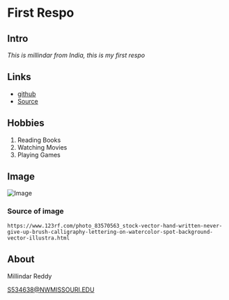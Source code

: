 # First Respo 

## Intro
*This is millindar from India, this is my first respo*


## Links 
- [github](https://milindar.github.io/sample/ "Website")
- [Source](https://github.com/milindar/sample "Source")

 ## Hobbies

 1. Reading Books 
 1. Watching Movies
 1. Playing Games 
 
 ## Image 
 ![Image](https://github.com/milindar/sample/blob/master/83570563-hand-written-never-give-up-brush-calligraphy-lettering-on-watercolor-spot-background-vector-illustra.jpg "Image")
### Source of image
```
https://www.123rf.com/photo_83570563_stock-vector-hand-written-never-give-up-brush-calligraphy-lettering-on-watercolor-spot-background-vector-illustra.html
```
## About

Millindar Reddy

S534638@NWMISSOURI.EDU
